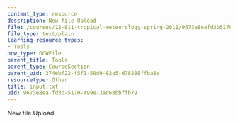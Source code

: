 ```yaml
---
content_type: resource
description: New file Upload
file: /courses/12-811-tropical-meteorology-spring-2011/9673e8eafd3b5170499e3ad68bbffb79_input.txt
file_type: text/plain
learning_resource_types:
- Tools
ocw_type: OCWFile
parent_title: Tools
parent_type: CourseSection
parent_uid: 374ebf22-f5f1-50d9-82a5-d78288ffba8e
resourcetype: Other
title: input.txt
uid: 9673e8ea-fd3b-5170-499e-3ad68bbffb79
---
```

New file Upload